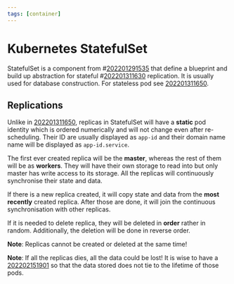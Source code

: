 ```yaml
---
tags: [container]
---
```


# Kubernetes StatefulSet

StatefulSet is a component from #[202201291535](202201291535.md) that define a blueprint and
build up abstraction for stateful #[202201311630](202201311630.md) replication. It is usually
used for database construction. For stateless pod see [202201311650](202201311650.md). 

## Replications

Unlike in [202201311650](202201311650.md), replicas in StatefulSet will have a **static** pod
identity which is ordered numerically and will not change even after
re-scheduling. Their ID are usually displayed as `app-id` and their domain name
name will be displayed as `app-id.service`.

The first ever created replica will be the **master**, whereas the rest of them
will be as **workers**. They will have their own storage to read into but only
master has write access to its storage. All the replicas will continuously
synchronise their state and data.

If there is a new replica created, it will copy state and data from the **most
recently** created replica. After those are done, it will join the
continuous synchronisation with other replicas.

If it is needed to delete replica, they will be deleted in **order** rather in
random. Additionally, the deletion will be done in reverse order.

**Note**: Replicas cannot be created or deleted at the same time!

**Note**: If all the replicas dies, all the data could be lost! It is wise to
have a [202202151901](202202151901.md) so that the data stored does not tie to the lifetime of
those pods.
